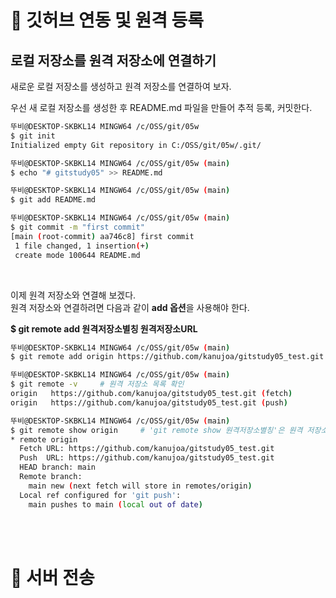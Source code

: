 # 📌 깃허브 연동 및 원격 등록
## 로컬 저장소를 원격 저장소에 연결하기
새로운 로컬 저장소를 생성하고 원격 저장소를 연결하여 보자.

우선 새 로컬 저장소를 생성한 후 README.md 파일을 만들어 추적 등록, 커밋한다.
```bash
뚜비@DESKTOP-SKBKL14 MINGW64 /c/OSS/git/05w
$ git init
Initialized empty Git repository in C:/OSS/git/05w/.git/

뚜비@DESKTOP-SKBKL14 MINGW64 /c/OSS/git/05w (main)
$ echo "# gitstudy05" >> README.md

뚜비@DESKTOP-SKBKL14 MINGW64 /c/OSS/git/05w (main)
$ git add README.md

뚜비@DESKTOP-SKBKL14 MINGW64 /c/OSS/git/05w (main)
$ git commit -m "first commit"
[main (root-commit) aa746c8] first commit
 1 file changed, 1 insertion(+)
 create mode 100644 README.md
```
<br/>

이제 원격 저장소와 연결해 보겠다.  
원격 저장소와 연결하려면 다음과 같이 **add 옵션**을 사용해야 한다.  

**$ git remote add 원격저장소별칭 원격저장소URL**

```bash
뚜비@DESKTOP-SKBKL14 MINGW64 /c/OSS/git/05w (main)
$ git remote add origin https://github.com/kanujoa/gitstudy05_test.git     # 자신의 서버 주소를 입력한다.(origin을 별칭으로 설정함.)

뚜비@DESKTOP-SKBKL14 MINGW64 /c/OSS/git/05w (main)
$ git remote -v     # 원격 저장소 목록 확인
origin   https://github.com/kanujoa/gitstudy05_test.git (fetch)
origin   https://github.com/kanujoa/gitstudy05_test.git (push)

뚜비@DESKTOP-SKBKL14 MINGW64 /c/OSS/git/05w (main)
$ git remote show origin     # 'git remote show 원격저장소별칭'은 원격 저장소의 상세한 정보를 출력시켜준다.
* remote origin
  Fetch URL: https://github.com/kanujoa/gitstudy05_test.git
  Push  URL: https://github.com/kanujoa/gitstudy05_test.git
  HEAD branch: main
  Remote branch:
    main new (next fetch will store in remotes/origin)
  Local ref configured for 'git push':
    main pushes to main (local out of date)
```
<br/><br/>


# 📌 서버 전송
